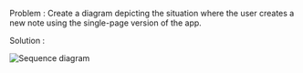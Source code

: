 Problem : Create a diagram depicting the situation where the user creates a new note using the single-page version of the app.

Solution :

![Sequence diagram]([image_url](https://github.com/shivambankar/Open/blob/main/Part-0/Untitled%20diagram-2024-07-03-145951.png))
